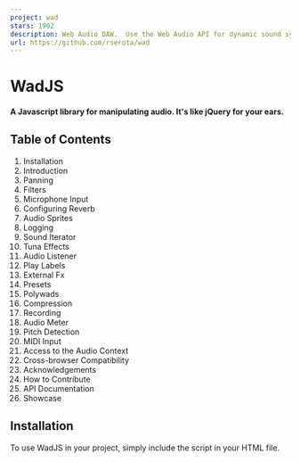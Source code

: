 ```yaml
---
project: wad
stars: 1902
description: Web Audio DAW.  Use the Web Audio API for dynamic sound synthesis.  It's like jQuery for your ears. 
url: https://github.com/rserota/wad
---
```


WadJS
=====

#### A Javascript library for manipulating audio. It's like jQuery for your ears.

Table of Contents
-----------------

1.  Installation
2.  Introduction
3.  Panning
4.  Filters
5.  Microphone Input
6.  Configuring Reverb
7.  Audio Sprites
8.  Logging
9.  Sound Iterator
10.  Tuna Effects
11.  Audio Listener
12.  Play Labels
13.  External Fx
14.  Presets
15.  Polywads
16.  Compression
17.  Recording
18.  Audio Meter
19.  Pitch Detection
20.  MIDI Input
21.  Access to the Audio Context
22.  Cross-browser Compatibility
23.  Acknowledgements
24.  How to Contribute
25.  API Documentation
26.  Showcase

Installation
------------

To use WadJS in your project, simply include the script in your HTML file.

<script src\="https://unpkg.com/web-audio-daw"\></script\>

WadJS is also available as an npm module.

npm install web-audio-daw

import Wad from 'web-audio-daw';

Introduction
------------

To do anything with WadJS, you'll first need to create a wad, which can represent anything that makes sound, such as an mp3 file, an oscillator, or even live microphone input. The simplest use case is loading and playing a single audio file.

const bell \= new Wad({source : 'https://www.myserver.com/audio/bell.mp3'});
bell.play();
bell.stop();

You can also create oscillators using the same syntax, by specifying 'sine', 'square', 'sawtooth', 'triangle', or 'noise' as the source.

const saw \= new Wad({source : 'sawtooth'});
saw.play();

The `Wad` constructor and the `play()` method both accept many optional arguments. Skim through the API documentation to learn more.

Panning
-------

WadJS supports two types of panning: stereo-panning, and 3d-panning. Stereo-panning works the same way panning works in most audio software. With stereo panning, you can specify the left/right balance of the sound using a number between 1 and -1. A value of 1 means the sound is panned hard-right, and a value of -1 means the sound is panned hard-left.

With 3d-panning, you don't directly set the left/right stereo balance. Rather, the panning setting describes the distance of the sound source from the audio listener. Any time you would pass in a panning parameter (either to the constructor, the `play()` method, or the `setPanning()` method), you can pass it in as a three element array to specify the X, Y, and Z location of the sound. You can set the panning to arbitrarily high or low values, but it will make the sound very quiet, since it's very far away. When using 3d-panning, there are two different panning models that can be used. The HRTF panning model is higher quality, but the equalpower panning model is more performant. If not specified, the equalpower panning model is used.

const saw \= new Wad({
    source        : 'sawtooth',
    panning       : \[0, 1, 10\],
    panningModel  : 'HRTF',
    rolloffFactor : 1 // other properties of the panner node can be specified in the constructor, or on play()
})

Filters
-------

The filter constructor argument can be passed an object or an array of objects. If an array is passed, the filters are applied in that order. Whichever form is passed to the constructor should also be passed to the play argument.

const saw \= new Wad({
    source: 'sawtooth',
    filter: \[
        {type : 'lowpass', frequency : 600, q : 1, env : {frequency : 800, attack : 0.5}},
        {type : 'highpass', frequency : 1000, q : 5}
    \]
})

Microphone Input
----------------

You can also use microphone input as the source for a Wad. You can apply reverb or filters to the microphone input, but you cannot apply an envelope or filter envelope. If a Wad uses the microphone as the source, it will constantly stream the mic input through all applied effects (filters, reverb, etc) and out through your speakers or headphones as soon as you call the `play()` method on that Wad. Call the `stop()` method on a microphone Wad to disconnect your microphone from that Wad. You may experience problems with microphone feedback if you aren't using headphones.

const voice \= new Wad({
    source  : 'mic',
    reverb  : {
        wet : .4
    },
    filter  : {
        type      : 'highpass',
        frequency : 500
    },
    panning : \-.2
})

// You must give your browser permission to use your microphone before calling play().
voice.play()

If `voice.play()` is called with no arguments, it uses the arguments from the constructor. However, if it is called with any arguments, all arguments from the constructor are discarded (except for source), and the arguments passed to `voice.play()` are used instead.

Configuring Reverb
------------------

In order to use reverb, you will need a server to send an impulse response. An impulse response is a small audio file, like a wav or mp3, that describes the acoustic characteristics of a physical space. You can make your own impulse response, but it might be easier to just find one online. There's also an impulse response included in the test folder that you can use.

Audio Sprites
-------------

If your project contains many short audio clips, you may be able to achieve better performance by loading them as a single, longer audio clip, and play sections from that longer clip as needed.

const helloWorld \= new Wad({
    source: 'https://www.myserver.com/audio/hello-world.wav',

    // add a key for each sprite 
    sprite: {
        hello : \[0, .4\], // the start and end time, in seconds
        world : \[.4,1\]
    }
});

// for each key on the sprite object in the constructor above, the wad that is created will have a key of the same name, with a play() method. 
helloWorld.hello.play();
helloWorld.world.play();

// you can still play the entire clip normally, if you want. 
helloWorld.play(); 

// if you hear clicks or pops from starting and stopping playback in the middle of the clip, you can try adding some attack and release to the envelope. 
helloWorld.hello.play({env:{attack: .1, release:.02}})

Logging
-------

WadJS can log various warnings and notices to the console, but these are disabled by default. To view these messages in the console, you can increase Wad's verbosity.

Wad.logs.verbosity \= 0 // WadJS will print nothing to your console. This is the default setting. 
Wad.logs.verbosity \= 1 // View some notices and warnings, e.g. audio context started, midi devices connected, etc. These logs should not print more than once.
Wad.logs.verbosity \= 2 // View all notices and warnings, including those from play() and stop(). These logs might print many times. 

Sound Iterator
--------------

The `SoundIterator` object is used for playing sounds in a random order or repeatedly through a loop. It is good for footstep sounds, for example.

const iterator \= new Wad.SoundIterator({
    files: \[new Wad({source:'square'}), new Wad({source:'triangle'})\], // Takes Wad objects, or files that would be passed to source. If it is passed a file that is not a Wad object, then it will create a generic Wad object with the passed file as the source.
    random: false, // either play a random order (true), or play in the order of the list (false)
    randomPlaysBeforeRepeat: 0, // This value says the amount of plays that need to happen before a sound can be repeated. This only works if the length of the iterator is 3 or more, and this value is max 1 less than the length of the sound list.
})

The methods are:

iterator.play(args) // Plays the next sound in the list, or next random sound following the random rules. The passed args are the normal args that can be passed to Wad.play(). The function returns a Promise.
iterator.add(sound) // Pass in either a Wad object or an object that would be passed as a source in a new Wad. It returns the SoundIterator object to be chained.
iterator.remove(sound) // pass in the Wad instance you want to have removed from the iterator. Only Wad objects that were added as Wad objects can be removed.

Tuna Effects
------------

Tuna, everyone's favorite Web Audio effects library, is included in WadJS. This makes it super easy to add effects from Tuna to any Wad or PolyWad.

let itBeTuna \= new Wad({
    source : 'sine',
    tuna   : {
        Overdrive : {
            outputGain: 0.5,         //0 to 1+
            drive: 0.7,              //0 to 1
            curveAmount: 1,          //0 to 1
            algorithmIndex: 0,       //0 to 5, selects one of our drive algorithms
            bypass: 0
        },
        Chorus : {
            intensity: 0.3,  //0 to 1
            rate: 4,         //0.001 to 8
            stereoPhase: 0,  //0 to 180
            bypass: 0
        }
    }
})

For more information about the various Tuna effects and the arguments they take, check out the Tuna wiki.

Audio Listener
--------------

WadJS wraps the AudioListener to provide uniformity across browsers. The AudioListener is only useful when using 3D panning. You can use both the standard listener.positionX.value or the setPosition function to move the listener. The default position and orientation is: positionX=0, positionY=0, positionZ=0, forwardX=0, forwardY=0, forwardZ=-1, upX=0, upY=1, upZ=0.

-   Wad.listener.setPosition(x,y,z) -> setPosition moves the listener to the specified coordinates. Take note that the web audio API has X move left and right, y move up and down, and z move forward and back. So if one is moving around a flat environment, then x and z will want to be used, and not X and Y.
-   Wad.listener. setOrientation(forwardX, forwardY, forwardZ, upX, upY, upZ) -> This takes two direction vectors. Neither vector's coordinates have units. The first vector is the direction the user's nose is facing. The second vector is the direction of the top of the listener's head.
-   Wad.listener.getPosition() -> returns a 3 element list of the user's positionX.value, positionY.value, and positionZ.value.
-   Wad.listener.getOrientation() -> returns a six element array of: forwardX.value, forwardY.value, forwardZ.value, upX.value, upY.value, and upZ.value.
-   To set or get a value directly, do: `listener.positionX.value`.

Wad.listener.setPosition(1,0,0)
console.log(Wad.listener.positionX.value)
Wad.listener.forwardZ.value += 1
console.log(Wad.listener.getPosition()\[0\])

Play Labels
-----------

When you call `stop()` on a Wad, it will only stop the most recently triggered note. If you want to retain control over multiple notes that played from the same Wad, you can label those notes when `play()` is called. When `stop()` is called, you can pass in a label argument to stop all currently sustained notes with that label.

saw.play({pitch : 'A4', label : 'A4'}) // The label can be any string, but using the same name as the note is often sensible.
saw.play({pitch : 'G4', label : 'G4'})
saw.stop('A4') // The first note will stop, but the second note will continue playing.

External FX
-----------

Sometimes you might want to incorporate external libraries into Wad, for example FX or visualizers. You can override the constructExternalFx and setUpExternalFxOnPlay methods to add those nodes to the wad chain. In the following example the values are hardcoded, but they could easily have been passed as arguments to play.

//For example to add a Tuna chorus you would put this somewhere in your own code, and also include the Tuna library:

Wad.prototype.constructExternalFx \= function(arg, context){
    this.tuna   \= new Tuna(context);
    this.chorus \= arg.chorus;
};

Wad.prototype.setUpExternalFxOnPlay \= function(arg, context){
    const chorus \= new tuna.Chorus({
        rate     : arg.chorus.rate     || this.chorus.rate,
        feedback : arg.chorus.feedback || this.chorus.feedback,
        delay    : arg.chorus.delay    || this.chorus.delay,
        bypass   : arg.chorus.bypass   || this.chorus.bypass
    });
    chorus.input.connect \= chorus.connect.bind(chorus) // we do this dance because tuna exposes its input differently.
    this.nodes.push(chorus.input) // you would generally want to do this at the end unless you are working with something that does not modulate the sound (i.e, a visualizer)
};

Presets
-------

If you'd like to use a pre-configured Wad, check out the presets. They should give you a better idea of the sorts of sounds that you can create with WadJS. For example, you can create a Wad using the preset 'hiHatClosed' like this:

const hat \= new Wad(Wad.presets.hiHatClosed);

PolyWads
--------

In many cases, it is useful to group multiple Wads together. This can be accomplished with a PolyWad, a multi-purpose object that can store other Wads and PolyWads. There are two main cases where you might want to group several Wads together. One case is when you want to make a complex instrument that uses multiple oscillators. Other audio synthesis programs often have instruments that combine multiple oscillators, with names like 'TripleOscillator' or '3xOSC'.

const sine     \= new Wad({ source : 'sine' })
const square   \= new Wad({ source : 'square' })
const triangle \= new Wad({ source : 'triangle' })

const tripleOscillator \= new Wad.Poly()

tripleOscillator.add(sine).add(square).add(triangle) // Many methods are chainable for convenience.

tripleOscillator.play({ pitch : 'G#2'})
tripleOscillator.setVolume(.5)
tripleOscillator.stop() // play(), stop(), and various setter methods can be called on a PolyWad just as they would be called on a regular Wad.

tripleOscillator.remove(triangle) // It's really just a double-oscillator at this point.

The second main case in which you would want to group several Wads together is to make a mixer track, where several Wads share a set of effects and filters.

const mixerTrack \= new Wad.Poly({
    filter  : {
        type      : 'lowpass',
        frequency : 700,
        q         : 3
    },
    panning : 1
})

mixerTrack.add(tripleOscillator).add(triangle)
tripleOscillator.play({ pitch : 'Eb3'}) // This note is filtered and panned.

Compression
-----------

If you want to make a song that sounds rich and modern, it often helps to compress the dynamic range of the song. A compressor will make the loudest parts of your song quieter, and the quietest parts louder.

const compressor \= new Wad.Poly({
    compressor : {
        attack    : .003 // The amount of time, in seconds, to reduce the gain by 10dB. This parameter ranges from 0 to 1.
        knee      : 30   // A decibel value representing the range above the threshold where the curve smoothly transitions to the "ratio" portion. This parameter ranges from 0 to 40.
        ratio     : 12   // The amount of dB change in input for a 1 dB change in output. This parameter ranges from 1 to 20.
        release   : .25  // The amount of time (in seconds) to increase the gain by 10dB. This parameter ranges from 0 to 1.
        threshold : \-24  // The decibel value above which the compression will start taking effect. This parameter ranges from -100 to 0.
    }
})

Recording
---------

PolyWads can be created with a recorder, which can save the output of the PolyWad to an audio file.

    const voice \= new Wad({source: 'mic'})
    const polywad \= new Wad.Poly({
        recorder: {
            options: { mimeType : 'audio/webm' },
            onstop: function(event) {
                let blob \= new Blob(this.recorder.chunks, { 'type' : 'audio/webm;codecs=opus' });
                window.open(URL.createObjectURL(blob));
            }
        }
    })
    polywad.add(voice)
    voice.play()
    polywad.recorder.start()
    // make some noise
    polywad.recorder.stop() // a new window should open, where you can download the file you just created

The `options` that are specified above get passed directly into the `MediaRecorder` constructor. The `onstop` method that is specified above is used to handle the `onstop` event of the `MediaRecorder`. Methods from the MediaRecorder (`start`, `stop`, `pause`, `resume`, `requestData`) have been aliased to `polywad.recorder` for convenience. The MediaRecorder itself can be accessed at `polywad.recorder.mediaRecorder`. Read more about these here. The snippet above shows the default values for `options` and `onstop`, so that polywad could have been created simply like this:

    const polywad \= new Wad.Poly({ recorder: {} })

Alternatively, you can use the recorded audio as the source for a new Wad.

    const recordings \= \[\];
    const voice \= new Wad({source: 'mic'});
    const polywad \= new Wad.Poly({
        recorder: {
            options: { mimeType : 'audio/webm' },
            onstop: function(event) {
                let blob \= new Blob(this.recorder.chunks, { 'type' : 'audio/webm;codecs=opus' });
                recordings.push(new Wad({source:URL.createObjectURL(blob)}))
            }
        }
    });
    polywad.add(voice);
    voice.play();
    polywad.recorder.start(); // make some noise
    polywad.recorder.stop(); 
    recordings\[0\] && recordings\[0\].play()

Audio Meter
-----------

PolyWads can be created with an audio meter, which reports the volume level of the PolyWad's output, and can tell you if it's clipping.

    const sawtooth \= new Wad({source:'sawtooth', env:{hold:1, release:.2}})
    const triangle \= new Wad({source:'triangle', env:{hold:1, release:.2}})
    const polywad \= new Wad.Poly({
        audioMeter: {
            clipLevel: .98, // the level (0 to 1) that you would consider "clipping".
            averaging: .95, // how "smoothed" you would like the meter to be over time. Should be between 0 and less than 1.
            clipLag: 750, // how long you would like the "clipping" indicator to show after clipping has occured, in milliseconds.
        },
    })
    polywad.add(sawtooth).add(triangle)

    setInterval(function(){
        console.log("Volume: ", Math.round(polywad.audioMeter.volume \* 1000))
        console.log("Clipping: ", polywad.audioMeter.checkClipping())
    }, 50)
    polywad.play()

Pitch Detection
---------------

PolyWads can detect the frequency of their input.

const voice \= new Wad({source : 'mic' }); // At this point, your browser will ask for permission to access your microphone.
const tuner \= new Wad.Poly();
tuner.setVolume(0); // If you're not using headphones, you can eliminate microphone feedback by muting the output from the tuner.
tuner.add(voice);

voice.play(); // You must give your browser permission to access your microphone before calling play().

tuner.updatePitch() // The tuner is now calculating the pitch and note name of its input 60 times per second. These values are stored in <code>tuner.pitch</code> and <code>tuner.noteName</code>.

const logPitch \= function(){
    console.log(tuner.pitch, tuner.noteName)
    requestAnimationFrame(logPitch)
};
logPitch();
// If you sing into your microphone, your pitch will be logged to the console in real time.

tuner.stopUpdatingPitch(); // Stop calculating the pitch if you don't need to know it anymore.

MIDI Input
----------

WadJS can read MIDI data from MIDI instruments and controllers, and you can set handlers to respond to that data. When WadJS initializes, it tries to automatically detect any connected MIDI devices, and creates a reference to it in the array `Wad.midiInputs`. To handle MIDI data, assign a MIDI handler function to a MIDI device's `onmidimessage` property. By default, Wad is configured to log MIDI messages to the console, which should be sufficient if you are quickly testing your devices. If you want to quickly set up a MIDI keyboard to play a Wad, assign a Wad of your choice (or any object with `play()` and `stop()` methods) to `Wad.midiInstrument`.

Wad.midiInstrument \= new Wad({source : 'sine'});

If you want to get creative with how WadJS handles MIDI data, I strongly encourage you to write your own MIDI handler functions. For example, note-on velocity (how hard you press a key when playing a note) usually modulates the volume of a note, but it might sound interesting if you configure note-on velocity to modulate the attack or filter frequency instead.

const midiMap \= function(event){
    console.log(event.receivedTime, event.data);
}

Wad.assignMidiMap(midiMap)

If you have multiple MIDI devices that you would like to use simultaneously, you will need multiple MIDI handler functions. The second argument to `Wad.assignMidiMap` is used to specify the index of the MIDI device you would like to assign to.

    Wad.assignMidiMap(anotherMidiHandlerFunction, 1)  
    Wad.midiInputs\[1\].onmidimessage \= anotherMidiHandlerFunction 

`Wad.assignMidiMap` can also accept success and failure callbacks as its third and fourth arguments, to handle cases where the MIDI device you are trying to assign to cannot be found.

Access to the Audio Context
---------------------------

When WadJS loads initially, it automatically creates an Audio Context. It shouldn't be necessary to access the Audio Context directly, but if you need it for some reason, it is exposed at `Wad.audioContext`. If you are using A-Frame in your application and WadJS detects an `<a-scene>` element on the page, WadJS will use A-Frame's Audio Context and Audio Listener, instead of creating its own.

Cross-Browser Compatibility
---------------------------

WadJS works best in Chrome, decently in Safari for iOS, and it works poorly in Firefox. I have not tested it in any other browsers. I would greatly appreciate contributions to help WadJS run optimally in any browser that supports Web Audio, especially mobile browsers.

Acknowledgements
----------------

The synthesizer icon at the top of this readme was created by Anatolii Badii from Noun Project.

How to Contribute
-----------------

There are many ways that you can help make WadJS better, including testing it in different environments and raising issues. However, if you'd like to contribute code to WadJS, here are some tips and guidelines:

1.  Fork the repo.
2.  Add/edit source files in /src.
3.  Build the project with `npm run build`, or build automatically after changes with `npm run watch`.
4.  Webpack output is written to /build.
5.  Follow the style rules in `.eslintrc` (use tabs and semicolons). You can check/fix your style with `npm run lint`.
6.  WadJS does not have automated tests, but there is a manual testing page in `/test`. If you add or modify a feature in WadJS, please change the test page so that I can easily hear what you did. The test code is also built when your run `npm run build`.
7.  Submit a pull request.

API Documentation
-----------------

### new Wad(args)

Property

Type

Default

Description

args

object

none (required)

One big object with all of the arguments for creating this wad.

args.source

string

none (required)

To make a wad that plays an audio clip, set this to the url for the audio file. To make a wad that plays an oscillator, set this to 'sine', 'square', 'sawtooth', 'triangle', or 'noise'. To create a wad that processes your microphone input, set this to 'mic'.

args.volume

number

1

Peak volume can range from 0 to an arbitrarily large number, but you probably shouldn't set it higher than 1.

args.loop

boolean

false

If true, the audio will loop. This parameter only works for audio clips, and does nothing for oscillators.

args.useCache

boolean

true

If false, the audio will be requested from the source URL without checking the audio cache.

args.rate

number

1

How fast the audio clip plays, relative to its normal speed.

args.offset

number

0

Where in the audio clip playback begins, measured in seconds from the start of the audio clip.

args.pitch

string or number

'A4'

Set a default pitch on the constructor if you don't want to set the pitch on `play()`. Pass in a string to play a specific pitch (12-TET, A440), or pass in a number to play that frequency, in hertz.

args.detune

number

0

Set a default detune on the constructor if you don't want to set detune on `play()`. Detune is measured in cents. 100 cents is equal to 1 semitone.

args.panning

number or array

0

Placement of the sound source. Pass in a number to use stereo panning, or pass in a 3-element array to use 3D panning. Note that some browsers do not support stereo panning.

args.panningModel

string

'equalpower'

See panning section.

args.rolloffFactor

number

1

args.env

object

see below

This is the ADSR envelope - attack, decay, (hold), sustain, release.

args.env.attack

number

0

Time in seconds from onset to peak volume. Common values for oscillators may range from 0.05 to 0.3.

args.env.decay

number

0

Time in seconds from peak volume to sustain volume.

args.env.sustain

number

1

Sustain volume level. This is a percent of the peak volume, so sensible values are between 0 and 1.

args.env.hold

number

3.14

Time in seconds to maintain the sustain volume level. If set to -1, the sound will be sustained indefinitely until you manually call stop().

args.env.release

number

0

Time in seconds from the end of the hold period to zero volume, or from calling stop() to zero volume.

args.filter

object or array

none

Pass an object to add a filter to this wad, or pass an array of objects to add multiple filters to this wad.

args.filter.type

string

'lowpass'

What type of filter is applied. Choose one of 'lowpass', 'highpass', 'bandpass', 'lowshelf', 'highshelf', 'peaking', 'notch', or 'allpass'.

args.filter.frequency

number

600

The frequency, in hertz, to which the filter is applied.

args.filter.q

number

1

Q-factor. No one knows what this does. The default value is 1. Sensible values are from 0 to 10.

args.filter.env

object

none

The filter envelope.

args.filter.env.frequency

number

800

If this is set, filter frequency will slide from filter.frequency to filter.env.frequency when a note is triggered.

args.filter.env.attack

number

0.5

Time in seconds for the filter frequency to slide from filter.frequency to filter.env.frequency.

args.reverb

object

none

Add reverb to this wad.

args.reverb.wet

number

1

The volume of the reverberations.

args.reverb.impulse

string

none

A URL for an impulse response file.

args.delay

object

none

Add delay to this wad.

args.delay.delayTime

number

0.5

Time in seconds between each delayed playback.

args.delay.wet

number

0.25

Relative volume change between the original sound and the first delayed playback.

args.delay.feedback

number

0.25

Relative volume change between each delayed playback and the next.

args.vibrato

object

none

A vibrating pitch effect. Only works for oscillators.

args.vibrato.shape

string

'sine'

Shape of the lfo waveform. Possible values are 'sine', 'sawtooth', 'square', and 'triangle'.

args.vibrato.magnitude

number

3

How much the pitch changes. Sensible values are from 1 to 10.

args.vibrato.speed

number

4

How quickly the pitch changes, in cycles per second. Sensible values are from 0.1 to 10.

args.vibrato.attack

number

0

Time in seconds for the vibrato effect to reach peak magnitude.

args.tremolo

object

none

A vibrating volume effect.

args.tremolo.shape

string

'sine'

Shape of the lfo waveform. Possible values are 'sine', 'sawtooth', 'square', and 'triangle'.

args.tremolo.magnitude

number

3

How much the volume changes. Sensible values are from 1 to 10.

args.tremolo.speed

number

4

How quickly the volume changes, in cycles per second. Sensible values are from 0.1 to 10.

args.tremolo.attack

number

0

Time in seconds for the tremolo effect to reach peak magnitude.

args.tuna

object

none

Add effects from Tuna.js to this wad. Check out the Tuna.js documentation for more information.

### Wad.prototype.play(args)

Property

Type

Default

Description

args

object

none

One big object with all of the arguments for playing this wad.

args.volume

number

1

This overrides the value for volume passed to the constructor, if it was set.

args.wait

number

0

Time in seconds between calling `play()` and actually triggering the note.

args.loop

boolean

false

This overrides the value for loop passed to the constructor, if it was set.

args.offset

number

0

This overrides the value for offset passed to the constructor, if it was set.

args.rate

number

1

This overrides the value for rate passed to the constructor, if it was set.

args.pitch

string

'A4'

This overrides the value for pitch passed to the constructor, if it was set.

args.label

string

none

A label that identifies this note. See 'play labels' for more information.

args.env

object

See above

This overrides the value for env passed to the constructor, if it was set.

args.panning

number or array

0

This overrides the value for panning passed to the constructor, if it was set.

args.filter

object or array

none

This overrides the value for filter passed to the constructor, if it was set.

args.delay

object

none

This overrides the value for delay passed to the constructor, if it was set.

If you intend to include a filter envelope or panning as an argument on `play()`, you should have set a filter envelope or panning when the wad was first instantiated. Pitches can be named by the note name, followed by the octave number. Possible values are from A0 to C8. Sharp and flat notes can be named enharmonically as either sharps or flats (G#2/Ab2). Check the Wad.pitches attribute for a complete mapping of note-names to frequencies.

The `play()` method returns a promise which resolves the wad itself, once the wad has finished playing. This makes it easy to play sounds sequentially in an async function.

const tick \= new Wad({source : 'https://www.myserver.com/audio/clockTick.wav'})
const tock \= new Wad({source : 'https://www.myserver.com/audio/clockTock.wav'})

const tickTock \= async function(){
    await tick.play()
    await tock.play()
    await tick.play()
    await tock.play()
}
tickTock();

The time it takes for the promise to resolve, in milliseconds, can be read on the wad at `tick.duration`. The `duration` property is calculated based on the wad's volume envelope (`env`), the duration of the audio file, and the `rate` parameter. Note that there are other ways to manipulate the duration of the sound (for example, `offset`) that can cause the `duration` parameter to be misleading.

### Wad.prototype.stop(label)

Property

Type

Default

Description

label

string

none

If you want to stop a note playing from this wad that is not the most recently triggered note, you can pass in the label of the notes you want to stop.

### Wad.prototype.pause(label), Wad.prototype.unpause(args)

Audio clips (not oscillators) can be paused and unpaused during playback.

fullSong.play()
fullSong.pause()
// wait...
fullSong.unpause()

The `pause` method accepts the same arguments as `stop`. The `unpause` method accepts the same arguments as `play`.

### Wad.prototype.setVolume(volume, timeConstant, label)

Property

Type

Default

Description

volume

number

none (required)

New volume setting.

timeConstant

string

none

Time in seconds for 63% of the transition to complete.

label

string

none

If you want to apply this change to a note playing from this wad that is not the most recently triggered note, you can pass in the label of the notes you want to stop.

Change the volume of a wad at any time, even during playback.

### Wad.prototype.setPitch(pitch, timeConstant, label)

Property

Type

Default

Description

pitch

string

none (required)

New pitch setting.

timeConstant

string

none

Time in seconds for 63% of the transition to complete.

label

string

none

If you want to apply this change to a note playing from this wad that is not the most recently triggered note, you can pass in the label of the notes you want to stop.

Change the pitch of a wad that uses an oscillator as its source at any time, even during playback.

### Wad.prototype.setDetune(detune, timeConstant, label)

Property

Type

Default

Description

detune

number

none (required)

New detune setting.

timeConstant

string

none

Time in seconds for 63% of the transition to complete.

label

string

none

If you want to apply this change to a note playing from this wad that is not the most recently triggered note, you can pass in the label of the notes you want to stop.

Change the detune of a wad that uses an oscillator as its source at any time, even during playback.

### Wad.prototype.setPanning(panning, timeConstant)

Property

Type

Default

Description

panning

object or array

none (required)

New detune setting.

timeConstant

string

none

Time in seconds for 63% of the transition to complete.

Change the panning of a wad at any time, even during playback.

### Wad.prototype.setRate(rate)

Property

Type

Default

Description

rate

number

none (required)

New rate setting.

Change the rate of a wad that uses an audio clip as its source.

### Wad.prototype.setReverb(wet)

Property

Type

Default

Description

wet

number

none (required)

New reverb.wet setting.

Change the volume of the reverb of a wad.

### Wad.prototype.setDelay(delayTime, wet, feedback)

Property

Type

Default

Description

delayTime

number

0

New delay.delayTime setting.

wet

number

0

New delay.wet setting.

feedback

number

0

New delay.feedback setting.

Change the delay settings of a wad.

### Wad.prototype.reverse()

Reverses a wad that uses an audio clip as its source.

### Wad.setVolume(volume)

Property

Type

Default

Description

volume

number

none (required)

New volume setting for all wads.

### Wad.stopAll(label)

Property

Type

Default

Description

label

string

none

Stop all currently playing, or all currently playing wads with a given label.

### new Wad.Poly(args)

Property

Type

Default

Description

args

object

none

One big object with all the arguments for creating this polywad.

args.volume

number

1

The default volume for this polywad.

args.panning

number or array

0

The default panning for this polywad. See above.

args.filter

object

none

Filter(s) applied to this polywad. See above.

args.delay

object

none

Delay applied to this polywad. See above.

args.reverb

object

none

Reverb applied to this polywad. See above.

args.tuna

object

none

Tuna effects applied to this polywad. See above, and/or read the Tuna docs.

args.audioMeter

object

none

Add a volume meter to this polywad that tells you if it's clipping.

args.audioMeter.clipLevel

number

0.98

the level (0 to 1) that you would consider "clipping".

args.audioMeter.averaging

number

0.95

how "smoothed" you would like the meter to be over time. Should be between 0 and less than 1.

args.audioMeter.clipLag

number

750

how long you would like the "clipping" indicator to show after clipping has occured, in milliseconds.

args.compressor

object

none

Add a compressor to this polywad.

args.compressor.attack

number

.003

The amount of time, in seconds, to reduce the gain by 10dB. This parameter ranges from 0 to 1.

args.compressor.knee

number

30

A decibel value representing the range above the threshold where the curve smoothly transitions to the "ratio" portion. This parameter ranges from 0 to 40.

args.compressor.ratio

number

12

The amount of dB change in input for a 1 dB change in output. This parameter ranges from 1 to 20.

args.compressor.release

number

0.25

The amount of time (in seconds) to increase the gain by 10dB. This parameter ranges from 0 to 1.

args.compressor.threshold

number

\-24

The decibel value above which the compression will start taking effect. This parameter ranges from -100 to 0.

args.recorder.options

object

...

The options passed to the MediaRecorder constructor.

args.recorder.onstop

function

...

The callback used to handle the onstop event from the MediaRecorder.

### Wad.Poly.prototype.add(wad)

Property

Type

Default

Description

wad

object (wad or polywad)

none

The wad you want to add to this polywad.

### Wad.Poly.prototype.remove(wad)

Property

Type

Default

Description

wad

object (wad or polywad)

none

The wad you want to remove from this polywad.

### Wad.Poly.prototype.play(args)

This method calls `play()` on all the wads inside this polywad. It accepts the same arguments as `Wad.prototype.play()`.

### Wad.Poly.prototype.stop(label)

This method calls `stop()` on all the wads inside this polywad. It accepts the same arguments as `Wad.prototype.stop()`.

### Wad.Poly.prototype.setVolume(volume)

Change the volume for this polywad (separate from the volume from of the individual wads it contains).

Property

Type

Default

Description

volume

number

none

The new volume setting for this polywad.

### Wad.Poly.prototype.setPitch(pitch)

This method sets the default pitch for each wad inside this polywad.

Property

Type

Default

Description

volume

number

none

The new volume setting for this polywad.

### Wad.Poly.prototype.setPanning(panning, timeConstant)

Property

Type

Default

Description

panning

number or array

none (required)

New panning setting.

timeConstant

string

none

Time in seconds for 63% of the transition to complete.

Change the panning of this polywad at any time, even during playback.

### Wad.Poly.prototype.updatePitch()

This method is used for pitch detection. After calling it, the polywad will calculate the frequency of its output, and write that information to `this.pitch` and `this.noteName`.

### Wad.Poly.prototype.stopUpdatingPitch()

This method stops the polywad from continuing to detect the pitch in real time.

### Wad.assignMidiMap(midiMap, deviceIndex, success, failure)

This method is used to set up a MIDI event handler.

Property

Type

Default

Description

midiMap

function

none (required)

An event handler that describes what happens when your browser receives MIDI data.

deviceIndex

number

0

If you have more than one connected MIDI device, this argument lets you specify which one you want to handle events for.

success

function

none

A callback function that runs after successfully setting up the MIDI map.

failure

function

none

A callback function that runs after failing to set up the MIDI map.

Showcase
--------

Here are some examples of music, games, and other projects that people have built with WadJS. If you'd like your work to be featured here, feel free to send me a link, or just create a pull request.

Music by @Linsheng - https://lenshang.github.io/trigon.js/index.htm

Trombone.js by @bignimbus - https://github.com/bignimbus/trombone.js
